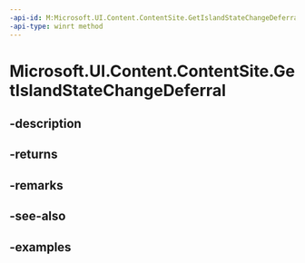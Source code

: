 ```yaml
---
-api-id: M:Microsoft.UI.Content.ContentSite.GetIslandStateChangeDeferral
-api-type: winrt method
---
```


# Microsoft.UI.Content.ContentSite.GetIslandStateChangeDeferral

<!--
public Microsoft.UI.Content.ContentDeferral GetIslandStateChangeDeferral ();
-->


## -description

## -returns

## -remarks

## -see-also

## -examples


